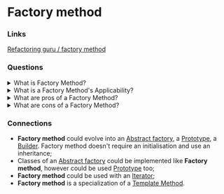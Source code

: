 # Factory method

### Links

[Refactoring guru / factory method](https://refactoring.guru/design-patterns/factory-method)

### Questions

<details>
  <summary>What is Factory Method?</summary>

Factory Method is a creational design pattern that provides an interface for creating objects in a superclass but allows subclasses to alter the type of created objects.

</details>

<details>
  <summary>What is a Factory Method's Applicability?</summary>

- Use when beforehand unknown types and dependencies of the objects should work;
- Use for providing users of your library or framework with a way to extend its internal components;
- Use for saving system resources by reusing the existing exemplars instead of rebuilding them each time.

</details>

<details>
  <summary>What are pros of a Factory Method?</summary>

- Allows to avoid a tight coupling between the creator and the concrete products;
- It is possible to move the product creation code into one place in the program, making the code easier to support (The Single responsibility principle);
- It is possible to introduce new types of products into the program without breaking existing client code (Open/Closed Principle).

</details>

<details>
  <summary>What are cons of a Factory Method?</summary>

- Each new subclass increases the code complexity. The best-case scenario is when introducing the pattern into an existing hierarchy of creator classes

</details>

### Connections

- **Factory method** could evolve into an [Abstract factory](ABSTRACT_FACTORY.md), a [Prototype](PROTOTYPE.md), a [Builder](BUILDER.md). Factory method doesn't require an initialisation and use an inheritance;
- Classes of an [Abstract factory](ABSTRACT_FACTORY.md) could be implemented like **Factory method**, however could be used [Prototype](PROTOTYPE.md) too;
- **Factory method** could be used with an [Iterator](../BEHAVIORAL_PATTERNS/ITERATOR.md);
- **Factory method** is a specialization of a [Template Method](../BEHAVIORAL_PATTERNS/TEMPLATE_METHOD.md). 
